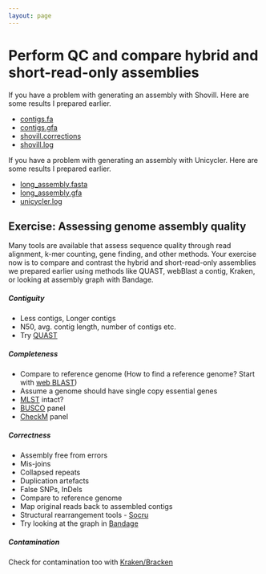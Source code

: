 ```yaml
---
layout: page
---
```


# Perform QC and compare hybrid and short-read-only assemblies

If you have a problem with generating an assembly with Shovill. Here are some results I prepared earlier. 

* [contigs.fa](/seq-analysis/contigs.fa)
* [contigs.gfa](/seq-analysis/contigs.gfa)
* [shovill.corrections](/seq-analysis/shovill.corrections)
* [shovill.log](/seq-analysis/shovill.log)

If you have a problem with generating an assembly with Unicycler. Here are some results I prepared earlier. 

* [long_assembly.fasta](/seq-analysis/long_assembly.fasta)
* [long_assembly.gfa](/seq-analysis/long_assembly.gfa)
* [unicycler.log](/seq-analysis/unicycler.log)

## Exercise: Assessing genome assembly quality 
Many tools are available that assess sequence quality through read alignment, k-mer counting, gene finding, and other methods. 
Your exercise now is to compare and contrast the  hybrid and short-read-only assemblies we prepared earlier  using methods like QUAST, webBlast a contig, Kraken, or looking at assembly graph with Bandage.

##### Contiguity

* Less contigs, Longer contigs
* N50, avg. contig length, number of contigs etc.
* Try [QUAST](https://quast.sourceforge.net/quast.html)

##### Completeness

* Compare to reference genome (How to find a reference genome? Start with [web BLAST](https://blast.ncbi.nlm.nih.gov/Blast.cgi))
* Assume a genome should have single copy essential genes
* [MLST](https://github.com/tseemann/mlst) intact?
* [BUSCO](https://busco.ezlab.org/) panel
* [CheckM](https://ecogenomics.github.io/CheckM) panel

##### Correctness 

* Assembly free from errors
* Mis-joins
* Collapsed repeats
* Duplication artefacts 
* False SNPs, InDels
* Compare to reference genome 
* Map original reads back to assembled contigs
* Structural rearrangement tools - [Socru](https://github.com/quadram-institute-bioscience/socru)
* Try looking at the graph in [Bandage](https://rrwick.github.io/Bandage/)

##### Contamination 

Check for contamination too with [Kraken/Bracken](https://ccb.jhu.edu/software/bracken/)


